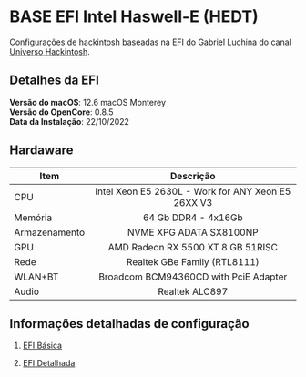 # BASE EFI Intel Haswell-E (HEDT)

 Configurações de hackintosh baseadas na EFI do Gabriel Luchina do canal [Universo Hackintosh](https://www.youtube.com/c/GabrielLuchina/featured).

## Detalhes da EFI
**Versão do macOS**: 12.6 macOS Monterey
<br>
**Versão do OpenCore**: 0.8.5
<br>
**Data da Instalação**: 22/10/2022

## Hardaware

|Item|Descrição|
|-|:-------:|
|CPU|Intel Xeon E5 2630L - Work for ANY Xeon E5 26XX V3|
|Memória|64 Gb DDR4 - 4x16Gb|
|Armazenamento|NVME XPG ADATA SX8100NP|
|GPU|AMD Radeon RX 5500 XT 8 GB 51RISC|
|Rede|Realtek GBe Family (RTL8111)|
|WLAN+BT|Broadcom BCM94360CD with PciE Adapter|
|Audio|Realtek ALC897|

## Informações detalhadas de configuração

1. [EFI Básica](https://github.com/luchina-gabriel/BASE-EFI-INTEL-HEDT-4THGEN-X99-HASWELL-E/releases) 
   
2. [EFI Detalhada](https://github.com/luchina-gabriel/EFI-HUANANZHI-X99-QD4-2630L-RX5500XT)
 